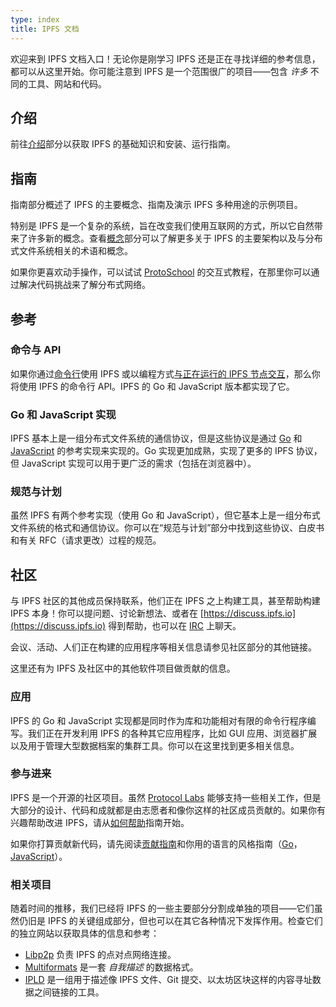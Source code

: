 ```yaml
---
type: index
title: IPFS 文档
---
```


欢迎来到 IPFS 文档入口！无论你是刚学习 IPFS 还是正在寻找详细的参考信息，都可以从这里开始。你可能注意到 IPFS 是一个范围很广的项目——包含 *许多* 不同的工具、网站和代码。

## 介绍

前往[介绍](/introduction)部分以获取 IPFS 的基础知识和安装、运行指南。


## 指南

指南部分概述了 IPFS 的主要概念、指南及演示 IPFS 多种用途的示例项目。

特别是 IPFS 是一个复杂的系统，旨在改变我们使用互联网的方式，所以它自然带来了许多新的概念。查看[概念](/guides/concepts)部分可以了解更多关于 IPFS 的主要架构以及与分布式文件系统相关的术语和概念。

如果你更喜欢动手操作，可以试试 [ProtoSchool](https://proto.school) 的交互式教程，在那里你可以通过解决代码挑战来了解分布式网络。


## 参考

### 命令与 API

如果你通过[命令行](/reference/api/cli)使用 IPFS 或以编程方式[与正在运行的 IPFS 节点交互](/reference/api/http)，那么你将使用 IPFS 的命令行 API。IPFS 的 Go 和 JavaScript 版本都实现了它。


### Go 和 JavaScript 实现

IPFS 基本上是一组分布式文件系统的通信协议，但是这些协议是通过 [Go](/reference/go/overview) 和 [JavaScript](/reference/js/overview) 的参考实现来实现的。Go 实现更加成熟，实现了更多的 IPFS 协议，但 JavaScript 实现可以用于更广泛的需求（包括在浏览器中）。


### 规范与计划

虽然 IPFS 有两个参考实现（使用 Go 和 JavaScript），但它基本上是一组分布式文件系统的格式和通信协议。你可以在“规范与计划”部分中找到这些协议、白皮书和有关 RFC（请求更改）过程的规范。


## 社区

与 IPFS 社区的其他成员保持联系，他们正在 IPFS 之上构建工具，甚至帮助构建 IPFS 本身！你可以提问题、讨论新想法、或者在 [https://discuss.ipfs.io](https://discuss.ipfs.io) 得到帮助，也可以在 [IRC](/community/irc) 上聊天。

会议、活动、人们正在构建的应用程序等相关信息请参见社区部分的其他链接。

这里还有为 IPFS 及社区中的其他软件项目做贡献的信息。

### 应用

IPFS 的 Go 和 JavaScript 实现都是同时作为库和功能相对有限的命令行程序编写。我们正在开发利用 IPFS 的各种其它应用程序，比如 GUI 应用、浏览器扩展以及用于管理大型数据档案的集群工具。你可以在这里找到更多相关信息。

### 参与进来

IPFS 是一个开源的社区项目。虽然 [Protocol Labs](https://protocol.ai) 能够支持一些相关工作，但是大部分的设计、代码和成就都是由志愿者和像你这样的社区成员贡献的。如果你有兴趣帮助改进 IPFS，请从[如何帮助](/community/contribute/how_to_help)指南开始。

如果你打算贡献新代码，请先阅读[贡献指南](https://github.com/ipfs/community/blob/master/CONTRIBUTING.md)和你用的语言的风格指南（[Go](https://github.com/ipfs/community/blob/master/CONTRIBUTING_GO.md)，[JavaScript](https://github.com/ipfs/community/blob/master/CONTRIBUTING_JS.md)）。

### 相关项目

随着时间的推移，我们已经将 IPFS 的一些主要部分分割成单独的项目——它们虽然仍旧是 IPFS 的关键组成部分，但也可以在其它各种情况下发挥作用。检查它们的独立网站以获取具体的信息和参考：

- [Libp2p](https://libp2p.io) 负责 IPFS 的点对点网络连接。
- [Multiformats](https://multiformats.io) 是一套 *自我描述* 的数据格式。
- [IPLD](https://ipld.io) 是一组用于描述像 IPFS 文件、Git 提交、以太坊区块这样的内容寻址数据之间链接的工具。
